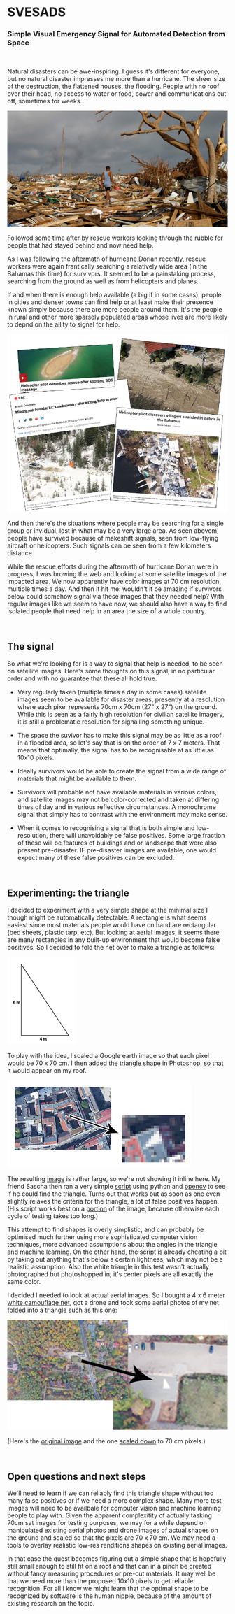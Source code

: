 # SVESADS

### Simple Visual Emergency Signal for Automated Detection from Space

&nbsp;


Natural disasters can be awe-inspiring. I guess it's different for everyone, but no natural disaster impresses me more than a hurricane. The sheer size of the destruction, the flattened houses, the flooding. People with no roof over their head, no access to water or food, power and communications cut off, sometimes for weeks.

![](images/puinzooi.jpg)

Followed some time after by rescue workers looking through the rubble for people that had stayed behind and now need help.

As I was following the aftermath of hurricane Dorian recently, rescue workers were again frantically searching a relatively wide area (in the Bahamas this time) for survivors. It seemed to be a painstaking process, searching from the ground as well as from helicopters and planes.

If and when there is enough help available (a big if in some cases), people in cities and denser towns can find help or at least make their presence known simply because there are more people around them. It's the people in rural and other more sparsely populated areas whose lives are more likely to depnd on the aility to signal for help. 

![](images/rescue.png)

And then there's the situations where people may be searching for a single group or invidual, lost in what may be a very large area. As seen abovem, people have survived because of makeshift signals, seen from low-flying aircraft or helicopters. Such signals can be seen from a few kilometers distance.

While the rescue efforts during the aftermath of hurricane Dorian were in progress, I was browing the web and looking at some satellite images of the impacted area. We now apparently have color images at 70 cm resolution, multiple times a day. And then it hit me: wouldn't it be amazing if survivors below could somehow signal via these images that they needed help? With regular images like we seem to have now, we should also have a way to find isolated people that need help in an area the size of a whole country.


&nbsp;

## The signal

So what we're looking for is a way to signal that help is needed, to be seen on satellite images. Here's some thoughts on this signal, in no particular order and with no guarantee that these all hold true.

* Very regularly taken (multiple times a day in some cases) satellite images seem to be available for disaster areas, presently at a resolution where each pixel represents 70cm x 70cm (27" x 27") on the ground. While this is seen as a fairly high resolution for civilian satellite imagery, it is still a problematic resolution for signalling something unique.

* The space the suvivor has to make this signal may be as little as a roof in a flooded area, so let's say that is on the order of 7 x 7 meters. That means that optimally, the signal has to be recognisable at as little as 10x10 pixels.

* Ideally survivors would be able to create the signal from a wide range of materials that might be available to them.

* Survivors will probable not have available materials in various colors, and satellite images may not be color-corrected and taken at differing times of day and in various reflective circumstances. A monochrome signal that simply has to contrast with the environment may make sense. 

* When it comes to recognising a signal that is both simple and low-resolution, there will unavoidably be false positives. Some large fraction of these will be features of buildings and or landscape that were also present pre-disaster. IF pre-disaster images are available, one would expect many of these false positives can be excluded. 
 
&nbsp;

## Experimenting: the triangle

I decided to experiment with a very simple shape at the minimal size I though might be automatically detectable. A rectangle is what seems easiest since most materials people would have on hand are rectangular (bed sheets, plastic tarp, etc). But looking at aerial images, it seems there are many rectangles in any built-up environment that would become false positives. So I decided to fold the net over to make a triangle as follows:

![](images/triangle.png)

To play with the idea, I scaled a Google earth image so that each pixel would be 70 x 70 cm. I then added the triangle shape in Photoshop, so that it would appear on my roof.

![](images/triangle-roof-detail.png)

The resulting [image](images/whereswaldo.png) is rather large, so we're not showing it inline here. My friend Sascha then ran a very simple [script](files/whereswaldo.py) using python and [opencv](https://pypi.org/project/opencv-python/) to see if he could find the triangle. Turns out that works but as soon as one even slightly relaxes the criteria for the triangle, a lot of false positives happen. (His script works best on a [portion](images/whereswaldo_selected.png) of the image, because otherwise each cycle of testing takes too long.)

This attempt to find shapes is overly simplistic, and can probably be optimised much further using more sophisticated computer vision techniques, more advanced assumptions about the angles in the triangle and machine learning. On the other hand, the script is already cheating a bit by taking out anything that's below a certain lightness, which may not be a realistic assumption. Also the white triangle in this test wasn't actually photographed but photoshopped in; it's center pixels are all exactly the same color.

I decided I needed to look at actual aerial images. So I bought a 4 x 6 meter [white camouflage net](https://www.amazon.de/gp/product/B073H48DRR), got a drone and took some aerial photos of my net folded into a triangle such as this one:

![](images/drone-triangle-70cm-detail.png)

(Here's the [original image](images/drone-triangle-orig.jpg) and the one [scaled down](images/drone-triangle-70cm.png) to 70 cm pixels.)

&nbsp;

## Open questions and next steps

We'll need to learn if we can reliably find this triangle shape without too many false positives or if we need a more complex shape. Many more test images will need to be availbale for computer vision and machine learning people to play with. Given the apparent  complexitity of actually tasking 70cm sat images for testing purposes, we may for a while depend on manipulated existing aerial photos and drone images of actual shapes on the ground and scaled so that the pixels are 70 x 70 cm. We may need a tools to overlay realistic low-res renditions shapes on existing aerial images.

In that case the quest becomes figuring out a simple shape that is hopefully still small enough to still fit on a roof and that can in a pinch be created without fancy measuring procedures or pre-cut materials. It may well be that we need more than the proposed 10x10 pixels to get reliable recognition. For all I know we might learn that the optimal shape to be recognized by software is the human nipple, because of the amount of existing research on the topic.